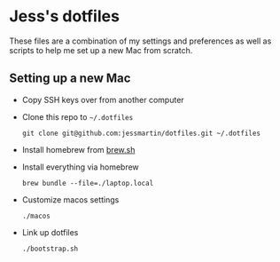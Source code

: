 # Jess's dotfiles

These files are a combination of my settings and preferences as well as scripts to help me set up a new Mac from scratch.

## Setting up a new Mac

- Copy SSH keys over from another computer
- Clone this repo to `~/.dotfiles`

    `git clone git@github.com:jessmartin/dotfiles.git ~/.dotfiles`

- Install homebrew from [brew.sh](https://brew.sh/)
- Install everything via homebrew

    `brew bundle --file=./laptop.local`

- Customize macos settings

    `./macos`

- Link up dotfiles

    `./bootstrap.sh`
